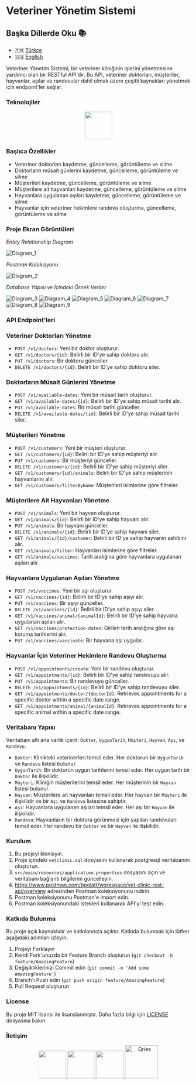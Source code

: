 # Veteriner Yönetim Sistemi

## Başka Dillerde Oku :books:

- :tr: [Türkçe](README.md)
- :uk: [English](README_EN.md)

Veteriner Yönetim Sistemi, bir veteriner kliniğinin işlerini yönetmesine yardımcı olan bir RESTful API'dir. Bu API, veteriner doktorları, müşteriler, hayvanlar, aşılar ve randevular dahil olmak üzere çeşitli kaynakları yönetmek için endpoint'ler sağlar.

### Teknolojiler

<p align="center">
    <img src="https://skillicons.dev/icons?i=spring,maven,git,github,postgresql,idea,postman,java" height="75" />
</p>

### Başlıca Özellikler

- Veteriner doktorları kaydetme, güncelleme, görüntüleme ve silme
- Doktorların müsait günlerini kaydetme, güncelleme, görüntüleme ve silme
- Müşterileri kaydetme, güncelleme, görüntüleme ve silme
- Müşterilere ait hayvanları kaydetme, güncelleme, görüntüleme ve silme
- Hayvanlara uygulanan aşıları kaydetme, güncelleme, görüntüleme ve silme
- Hayvanlar için veteriner hekimlere randevu oluşturma, güncelleme, görüntüleme ve silme

### Proje Ekran Görüntüleri

*Entity Relationship Diagram*

<img src="src/media/entity_relationship_diagram.svg" alt="Diagram_1" width="" />

*Postman Koleksiyonu*

<img src="src/media/postmen_collection.png" alt="Diagram_2" width="" />

*Database Yapısı ve İçindeki Örnek Veriler*

<img src="src/media/database.png" alt="Diagram_3" width="" />
<img src="src/media/customers.png" alt="Diagram_4" width="" />
<img src="src/media/animals.png" alt="Diagram_5" width="" />
<img src="src/media/vaccines.png" alt="Diagram_6" width="" />
<img src="src/media/doctors.png" alt="Diagram_7" width="" />
<img src="src/media/availableDates.png" alt="Diagram_8" width="" />
<img src="src/media/appointments.png" alt="Diagram_9" width="" />

### API Endpoint'leri

### Veteriner Doktorları Yönetme

- `POST /v1/doctors`: Yeni bir doktor oluşturur.
- `GET /v1/doctors/{id}`: Belirli bir ID'ye sahip doktoru alır.
- `PUT /v1/doctors`: Bir doktoru günceller.
- `DELETE /v1/doctors/{id}`: Belirli bir ID'ye sahip doktoru siler.

### Doktorların Müsait Günlerini Yönetme

- `POST /v1/available-dates`: Yeni bir müsait tarih oluşturur.
- `GET /v1/available-dates/{id}`: Belirli bir ID'ye sahip müsait tarihi alır.
- `PUT /v1/available-dates`: Bir müsait tarihi günceller.
- `DELETE /v1/available-dates/{id}`: Belirli bir ID'ye sahip müsait tarihi siler.

### Müşterileri Yönetme

- `POST /v1/customers`: Yeni bir müşteri oluşturur.
- `GET /v1/customers/{id}`: Belirli bir ID'ye sahip müşteriyi alır.
- `PUT /v1/customers`: Bir müşteriyi günceller.
- `DELETE /v1/customers/{id}`: Belirli bir ID'ye sahip müşteriyi siler.
- `GET /v1/customers/{id}/animals`: Belirli bir ID'ye sahip müşterinin hayvanlarını alır.
- `GET /v1/customers/filterByName`: Müşterileri isimlerine göre filtreler.

### Müşterilere Ait Hayvanları Yönetme

- `POST /v1/animals`: Yeni bir hayvan oluşturur.
- `GET /v1/animals/{id}`: Belirli bir ID'ye sahip hayvanı alır.
- `PUT /v1/animals`: Bir hayvanı günceller.
- `DELETE /v1/animals/{id}`: Belirli bir ID'ye sahip hayvanı siler.
- `GET /v1/animals/{id}/customer`: Belirli bir ID'ye sahip hayvanın sahibini alır.
- `GET /v1/animals/filter`: Hayvanları isimlerine göre filtreler.
-  `GET /v1/animals/vaccines`: Tarih aralığına göre hayvanlara uygulanan aşıları alır.

### Hayvanlara Uygulanan Aşıları Yönetme

- `POST /v1/vaccines`: Yeni bir aşı oluşturur.
- `GET /v1/vaccines/{id}`: Belirli bir ID'ye sahip aşıyı alır.
- `PUT /v1/vaccines`: Bir aşıyı günceller.
- `DELETE /v1/vaccines/{id}`: Belirli bir ID'ye sahip aşıyı siler.
- `GET /v1/vaccines/animal/{animalId}`: Belirli bir ID'ye sahip hayvana uygulanan aşıları alır.
- `GET /v1/vaccines/protection-dates`: Girilen tarih aralığına göre aşı koruma tarihlerini alır.
- `PUT /v1/vaccines/vaccinate`: Bir hayvana aşı uygular.

### Hayvanlar İçin Veteriner Hekimlere Randevu Oluşturma

- `POST /v1/appointments/create`: Yeni bir randevu oluşturur.
- `GET /v1/appointments/{id}`: Belirli bir ID'ye sahip randevuyu alır.
- `PUT /v1/appointments`: Bir randevuyu günceller.
- `DELETE /v1/appointments/{id}`: Belirli bir ID'ye sahip randevuyu siler.
- `GET /v1/appointments/doctor/{doctorId}`: Retrieves appointments for a specific doctor within a specific date range.
- `GET /v1/appointments/animal/{animalId}`: Retrieves appointments for a specific animal within a specific date range.

### Veritabanı Yapısı

Veritabanı altı ana varlık içerir: `Doktor`, `UygunTarih`, `Müşteri`, `Hayvan`, `Aşı`, ve `Randevu`.

- `Doktor`: Klinikteki veterinerleri temsil eder. Her doktorun bir `UygunTarih` ve `Randevu` listesi bulunur.
- `UygunTarih`: Bir doktorun uygun tarihlerini temsil eder. Her uygun tarih bir `Doktor` ile ilişkilidir.
- `Müşteri`: Kliniğin müşterilerini temsil eder. Her müşterinin bir `Hayvan` listesi bulunur.
- `Hayvan`: Müşterilere ait hayvanları temsil eder. Her hayvan bir `Müşteri` ile ilişkilidir ve bir `Aşı` ve `Randevu` listesine sahiptir.
- `Aşı`: Hayvanlara uygulanan aşıları temsil eder. Her aşı bir `Hayvan` ile ilişkilidir.
- `Randevu`: Hayvanların bir doktora görünmesi için yapılan randevuları temsil eder. Her randevu bir `Doktor` ve bir `Hayvan` ile ilişkilidir.


### Kurulum
1. Bu projeyi klonlayın.
2. Proje içindeki `vetclinic.sql` dosyasını kullanarak postgresql veritabanını oluşturun.
3. `src/main/resources/application.properties` dosyasını açın ve veritabanı bağlantı bilgilerini güncelleyin.
4. https://www.postman.com/bpolatt/workspace/vet-clinic-rest-api/overview adresinden Postman koleksiyonunu indirin.
5. Postman koleksiyonunu Postman'e import edin.
6. Postman koleksiyonundaki istekleri kullanarak API'yi test edin.


### Katkıda Bulunma

Bu proje açık kaynaklıdır ve katkılarınıza açıktır. Katkıda bulunmak için lütfen aşağıdaki adımları izleyin:

1. Projeyi Forklayın
2. Kendi Fork'unuzda bir Feature Branch oluşturun (`git checkout -b feature/AmazingFeature`)
3. Değişikliklerinizi Commit edin (`git commit -m 'Add some AmazingFeature'`)
4. Branch'ı Push edin (`git push origin feature/AmazingFeature`)
5. Pull Request oluşturun

### License

Bu proje MIT lisansı ile lisanslanmıştır. Daha fazla bilgi için [LICENSE](LICENSE) dosyasına bakın.

### İletişim

<p align="center">
  <a href="https://github.com/Bpolat0">
    <img src="https://skillicons.dev/icons?i=github" height="75" />

  <a href="https://discord.com/users/m.batuhanpolat">
    <img src="https://skillicons.dev/icons?i=discord" height="75" />

  <a href="https://www.linkedin.com/in/mehmetbatuhanpolat/">
    <img src="https://skillicons.dev/icons?i=linkedin" height="75" />
  </a>
  <a href="https://app.patika.dev/bpolat">
    <img alt="Qries" src="https://patika-prod.s3.eu-central-1.amazonaws.com/staticFiles/patikaLogo.png"
         width="90" height="90">
</p>
